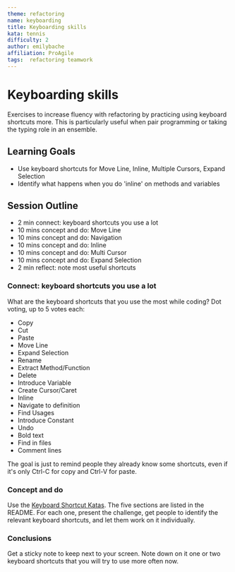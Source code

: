```yaml
---
theme: refactoring
name: keyboarding
title: Keyboarding skills
kata: tennis
difficulty: 2
author: emilybache
affiliation: ProAgile
tags:  refactoring teamwork
---
```


# Keyboarding skills

Exercises to increase fluency with refactoring by practicing using keyboard shortcuts more. This is particularly useful when pair programming or taking the typing role in an ensemble.

## Learning Goals

* Use keyboard shortcuts for Move Line, Inline, Multiple Cursors, Expand Selection
* Identify what happens when you do 'inline' on methods and variables

## Session Outline

* 2 min connect: keyboard shortcuts you use a lot
* 10 mins concept and do: Move Line
* 10 mins concept and do: Navigation
* 10 mins concept and do: Inline
* 10 mins concept and do: Multi Cursor
* 10 mins concept and do: Expand Selection
* 2 min reflect: note most useful shortcuts

### Connect: keyboard shortcuts you use a lot
What are the keyboard shortcuts that you use the most while coding? Dot voting, up to 5 votes each:

* Copy
* Cut
* Paste
* Move Line
* Expand Selection
* Rename
* Extract Method/Function
* Delete
* Introduce Variable
* Create Cursor/Caret
* Inline
* Navigate to definition
* Find Usages
* Introduce Constant
* Undo
* Bold text
* Find in files
* Comment lines

The goal is just to remind people they already know some shortcuts, even if it's only Ctrl-C for copy and Ctrl-V for paste.

### Concept and do
Use the [Keyboard Shortcut Katas](https://github.com/emilybache/KeyboardShortcutKatas.Net). The five sections are listed in the README. For each one, present the challenge, get people to identify the relevant keyboard shortcuts, and let them work on it individually.

### Conclusions
Get a sticky note to keep next to your screen. Note down on it one or two keyboard shortcuts that you will try to use more often now.
